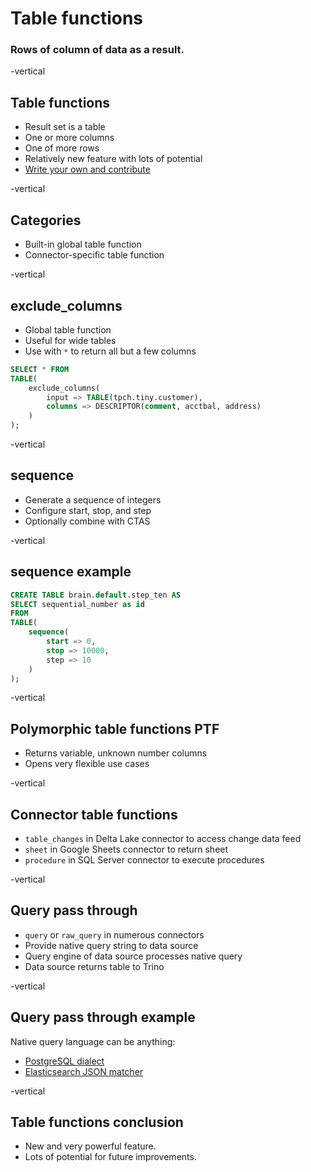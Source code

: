# Table functions

### Rows of column of data as a result.  <!-- .element style="color:#f88600;" -->

-vertical
## Table functions

* Result set is a table
* One or more columns
* One of more rows
* Relatively new feature with lots of potential
* [Write your own and contribute](https://trino.io/docs/current/develop/table-functions.html)

-vertical
## Categories

* Built-in global table function
* Connector-specific table function

-vertical
## exclude_columns

* Global table function
* Useful for wide tables
* Use with `*` to return all but a few columns

```sql
SELECT * FROM
TABLE(
	exclude_columns(
		input => TABLE(tpch.tiny.customer),
        columns => DESCRIPTOR(comment, acctbal, address)
    )
);
```

-vertical
## sequence

* Generate a sequence of integers
* Configure start, stop, and step
* Optionally combine with CTAS

-vertical
## sequence example

```sql
CREATE TABLE brain.default.step_ten AS
SELECT sequential_number as id
FROM
TABLE(
	sequence(
		start => 0,
        stop => 10000,
        step => 10
    )
);
```

-vertical
## Polymorphic table functions PTF

* Returns variable, unknown number columns
* Opens very flexible use cases

-vertical
## Connector table functions

* `table_changes` in Delta Lake connector to access change data feed
* `sheet` in Google Sheets connector to return sheet
* `procedure` in SQL Server connector to execute procedures

-vertical
## Query pass through

* `query` or `raw_query` in numerous connectors
* Provide native query string to data source
* Query engine of data source processes native query
* Data source returns table to Trino

-vertical
## Query pass through example

Native query language can be anything:

* [PostgreSQL dialect](https://trino.io/docs/current/connector/postgresql.html#query-varchar-table)
* [Elasticsearch JSON matcher](https://trino.io/docs/current/connector/elasticsearch.html#raw-query-varchar-table)

-vertical
## Table functions conclusion

* New and very powerful feature.
* Lots of potential for future improvements.